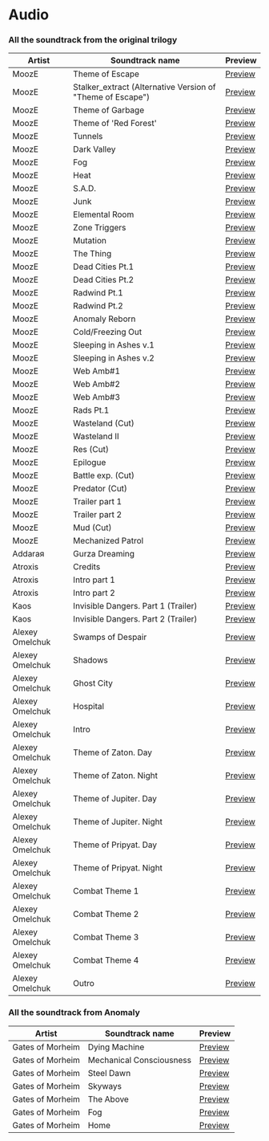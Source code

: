 # Audio

### All the soundtrack from the original trilogy

| Artist | Soundtrack name | Preview |
---|---|---|
| MoozE | Theme of Escape | [Preview](https://youtu.be/pv1CgfFY6nY) |
| MoozE | Stalker_extract (Alternative Version of "Theme of Escape") | [Preview](https://youtu.be/WF2kj3btLlQ) |
| MoozE | Theme of Garbage | [Preview](https://youtu.be/7GXAGQgC9XI) |
| MoozE | Theme of 'Red Forest' | [Preview](https://youtu.be/3_zKmE8T_zI) |
| MoozE | Tunnels | [Preview](https://youtu.be/PshGf8vpwtM) |
| MoozE | Dark Valley | [Preview](https://youtu.be/XE_HhP0XRtA) |
| MoozE | Fog | [Preview](https://youtu.be/rRkclmGvTXc) |
| MoozE | Heat | [Preview](https://youtu.be/rWoLA2oMJ8w) |
| MoozE | S.A.D. | [Preview](https://youtu.be/0_TVB_f454M) |
| MoozE | Junk | [Preview](https://youtu.be/yPUS7gyplJg) |
| MoozE | Elemental Room | [Preview](https://youtu.be/eHcYfvvgaOA) |
| MoozE | Zone Triggers | [Preview](https://youtu.be/s18hT2a6zwY) |
| MoozE | Mutation | [Preview](https://youtu.be/EE5Tlc54wQU) |
| MoozE | The Thing | [Preview](https://youtu.be/y6lJsaByJJA) |
| MoozE | Dead Cities Pt.1 | [Preview](https://youtu.be/0jboIOeL_tw) |
| MoozE | Dead Cities Pt.2 | [Preview](https://youtu.be/RBnjguppfaA) |
| MoozE | Radwind Pt.1 | [Preview](https://youtu.be/lq9qNdutbBk) |
| MoozE | Radwind Pt.2 | [Preview](https://youtu.be/7hLV-hVKuhM) |
| MoozE | Anomaly Reborn | [Preview](https://youtu.be/u4Be7UNHxI8) |
| MoozE | Cold/Freezing Out | [Preview](https://youtu.be/GlAo8k7ByhM) |
| MoozE | Sleeping in Ashes v.1 | [Preview](https://youtu.be/I9d4AJkKJsA) |
| MoozE | Sleeping in Ashes v.2 | [Preview](https://youtu.be/C77VpMiEa3M) |
| MoozE | Web Amb#1 | [Preview](https://youtu.be/CSRNmuIpNTg) |
| MoozE | Web Amb#2 | [Preview](https://youtu.be/Qjta3Rn73cc) |
| MoozE | Web Amb#3 | [Preview](https://youtu.be/u72YNas_G84) |
| MoozE | Rads Pt.1  | [Preview](https://youtu.be/QMnCiAVxZYY) |
| MoozE | Wasteland (Cut)| [Preview](https://youtu.be/Y0x5UZzX3kQ) |
| MoozE | Wasteland II | [Preview](https://youtu.be/gcAP1WwWmU4) |
| MoozE | Res (Cut)| [Preview](https://youtu.be/WIhXMvGQGzg) |
| MoozE | Epilogue | [Preview](https://youtu.be/Ji66_C70I84) |
| MoozE | Battle exp. (Cut)| [Preview](https://youtu.be/yJgaZNmsAlY) |
| MoozE | Predator (Cut)| [Preview](https://youtu.be/RXPgDbzM-5s) |
| MoozE | Trailer part 1 | [Preview]() |
| MoozE | Trailer part 2 | [Preview]() |
| MoozE | Mud (Cut)| [Preview](https://youtu.be/CEt3nF20-Qw) |
| MoozE | Mechanized Patrol  | [Preview](https://youtu.be/npAUK8iJ67c) |
| Addaraя | Gurza Dreaming | [Preview](https://youtu.be/UqgAtnS0_bc) |
| Atroxis | Credits | [Preview](https://youtu.be/20AZcBW62XQ) |
| Atroxis | Intro part 1 | [Preview](https://youtu.be/rE4KF9kdAlM) |
| Atroxis | Intro part 2 | [Preview](https://youtu.be/HcucDy04Zis) |
| Kaos | Invisible Dangers. Part 1 (Trailer)| [Preview](https://youtu.be/L6TCQ2nRiJ0) |
| Kaos | Invisible Dangers. Part 2 (Trailer)| [Preview](https://youtu.be/q3fj8TOrPt8) |
| Alexey Omelchuk | Swamps of Despair | [Preview](https://youtu.be/GSv_k-zSK5Y) |
| Alexey Omelchuk | Shadows | [Preview](https://youtu.be/brPWkFiVVLM) |
| Alexey Omelchuk | Ghost City | [Preview](https://youtu.be/xPA7s7kX5WM) |
| Alexey Omelchuk | Hospital | [Preview](https://youtu.be/ijHAkFeNVaU) |
| Alexey Omelchuk | Intro | [Preview](https://youtu.be/wAv6Tqy32H8) |
| Alexey Omelchuk | Theme of Zaton. Day | [Preview](https://youtu.be/ln_381vY2a4) |
| Alexey Omelchuk | Theme of Zaton. Night | [Preview](https://youtu.be/5sEx1XwBkq4) |
| Alexey Omelchuk | Theme of Jupiter. Day | [Preview](https://youtu.be/Ai55-dvzpEY) |
| Alexey Omelchuk | Theme of Jupiter. Night | [Preview](https://youtu.be/Zlyeqfh6DAY) |
| Alexey Omelchuk | Theme of Pripyat. Day | [Preview](https://youtu.be/hMCz3mH81XM) |
| Alexey Omelchuk | Theme of Pripyat. Night | [Preview](https://youtu.be/0lCpwGB48bk) |
| Alexey Omelchuk | Combat Theme 1 | [Preview](https://youtu.be/AGB_5Aa52E0) |
| Alexey Omelchuk | Combat Theme 2 | [Preview](https://youtu.be/GYyclwhpy5M) |
| Alexey Omelchuk | Combat Theme 3 | [Preview](https://youtu.be/sQwKnEfe6Us) |
| Alexey Omelchuk | Combat Theme 4 | [Preview](https://youtu.be/WQU-GYROIgQ) |
| Alexey Omelchuk | Outro | [Preview](https://youtu.be/cpi_VabA53M) |

### All the soundtrack from Anomaly

| Artist | Soundtrack name | Preview |
---|---|---|
| Gates of Morheim | Dying Machine | [Preview](https://gatesofmorheim.bandcamp.com/track/dying-machine-2) |
| Gates of Morheim | Mechanical Consciousness | [Preview](https://gatesofmorheim.bandcamp.com/track/mechanical-consciousness) |
| Gates of Morheim | Steel Dawn | [Preview](https://gatesofmorheim.bandcamp.com/track/steel-dawn) |
| Gates of Morheim | Skyways | [Preview](https://gatesofmorheim.bandcamp.com/track/skyways) |
| Gates of Morheim | The Above | [Preview](https://gatesofmorheim.bandcamp.com/track/the-above-2) |
| Gates of Morheim | Fog | [Preview](https://gatesofmorheim.bandcamp.com/track/fog) |
| Gates of Morheim | Home | [Preview](https://gatesofmorheim.bandcamp.com/track/home) |